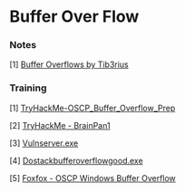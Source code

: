# Buffer Over Flow


### Notes

[1] [Buffer Overflows by Tib3rius](https://github.com/Tib3rius/Pentest-Cheatsheets/blob/master/exploits/buffer-overflows.rst)


### Training
[1] [TryHackMe-OSCP_Buffer_Overflow_Prep](https://tryhackme.com/room/bufferoverflowprep)

[2] [TryHackMe - BrainPan1](https://tryhackme.com/room/brainpan)

[3] [Vulnserver.exe](https://github.com/stephenbradshaw/vulnserver)

[4] [Dostackbufferoverflowgood.exe](https://github.com/justinsteven/dostackbufferoverflowgood)

[5] [Foxfox - OSCP Windows Buffer Overflow](https://github.com/foxlox/OSCP_Windows_Buffer_Overflow.git)
